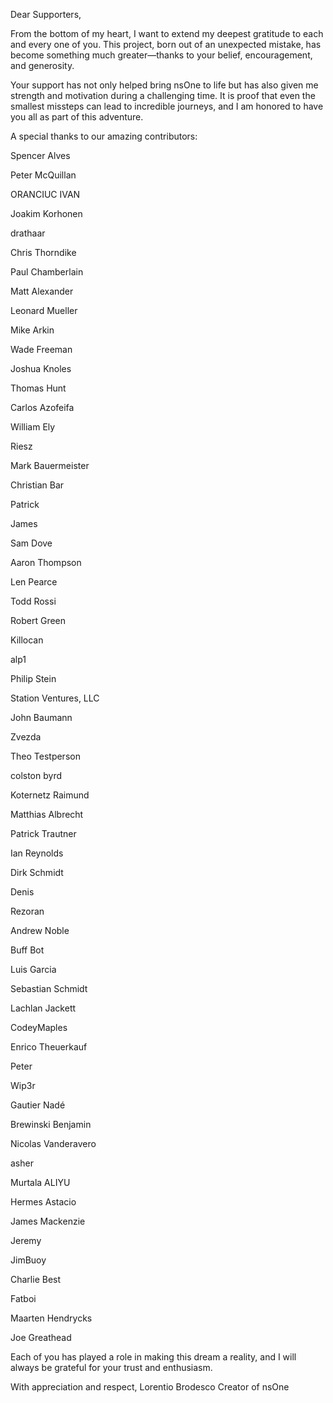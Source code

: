 Dear Supporters,

From the bottom of my heart, I want to extend my deepest gratitude to each and every one of you. This project, born out of an unexpected mistake, has become something much greater—thanks to your belief, encouragement, and generosity.

Your support has not only helped bring nsOne to life but has also given me strength and motivation during a challenging time. It is proof that even the smallest missteps can lead to incredible journeys, and I am honored to have you all as part of this adventure.

A special thanks to our amazing contributors:

Spencer Alves

Peter McQuillan

ORANCIUC IVAN

Joakim Korhonen

drathaar

Chris Thorndike

Paul Chamberlain

Matt Alexander

Leonard Mueller

Mike Arkin

Wade Freeman

Joshua Knoles

Thomas Hunt

Carlos Azofeifa

William Ely

Riesz

Mark Bauermeister

Christian Bar

Patrick

James

Sam Dove

Aaron Thompson

Len Pearce

Todd Rossi

Robert Green

Killocan

alp1

Philip Stein

Station Ventures, LLC

John Baumann

Zvezda

Theo Testperson

colston byrd

Koternetz Raimund

Matthias Albrecht

Patrick Trautner

Ian Reynolds

Dirk Schmidt

Denis

Rezoran

Andrew Noble

Buff Bot

Luis Garcia

Sebastian Schmidt

Lachlan Jackett

CodeyMaples

Enrico Theuerkauf

Peter

Wip3r

Gautier Nadé

Brewinski Benjamin

Nicolas Vanderavero

asher

Murtala ALIYU

Hermes Astacio

James Mackenzie

Jeremy

JimBuoy

Charlie Best

Fatboi

Maarten Hendrycks

Joe Greathead

Each of you has played a role in making this dream a reality, and I will always be grateful for your trust and enthusiasm.

With appreciation and respect,
Lorentio Brodesco
Creator of nsOne
